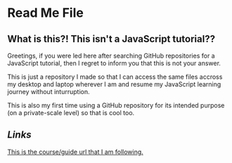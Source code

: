 # __Read Me File__
## What is this?! This isn't a JavaScript tutorial??
Greetings, if you were led here after searching GitHub repositories for a JavaScript tutorial, then I regret to inform you that this is not your answer. 

This is just a repository I made so that I can access the same files accross my desktop and laptop wherever I am and resume my JavaScript learning journey without inturruption.

This is also my first time using a GitHub repository for its intended purpose (on a private-scale level) so that is cool too.

## _Links_
[This is the course/guide url that I am following.](https://codexam.vercel.app/docs/js)